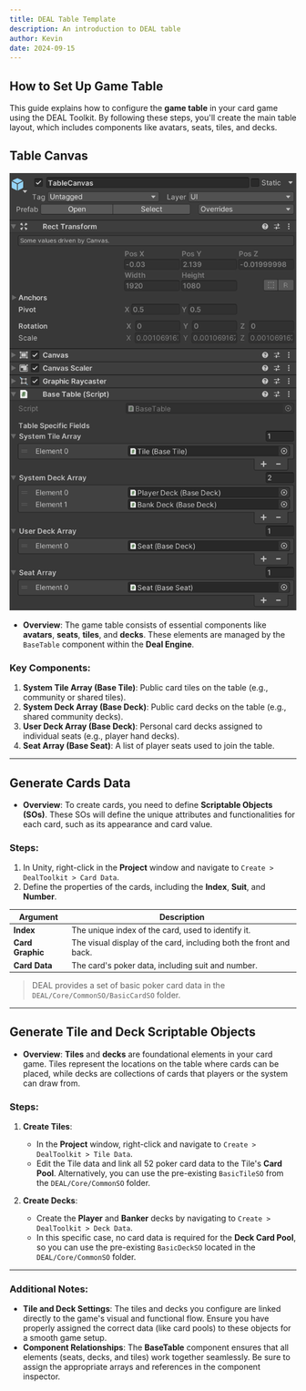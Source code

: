 ```yaml
---
title: DEAL Table Template
description: An introduction to DEAL table
author: Kevin  
date: 2024-09-15  
---
```


## How to Set Up Game Table

This guide explains how to configure the **game table** in your card game using the DEAL Toolkit. By following these steps, you'll create the main table layout, which includes components like avatars, seats, tiles, and decks.

## Table Canvas
![Base Table](../images/BaseTable.png)
- **Overview**: The game table consists of essential components like **avatars**, **seats**, **tiles**, and **decks**. These elements are managed by the `BaseTable` component within the **Deal Engine**.
  
### Key Components:
1. **System Tile Array (Base Tile)**: Public card tiles on the table (e.g., community or shared tiles).
2. **System Deck Array (Base Deck)**: Public card decks on the table (e.g., shared community decks).
3. **User Deck Array (Base Deck)**: Personal card decks assigned to individual seats (e.g., player hand decks).
4. **Seat Array (Base Seat)**: A list of player seats used to join the table.

---

## Generate Cards Data

- **Overview**: To create cards, you need to define **Scriptable Objects (SOs)**. These SOs will define the unique attributes and functionalities for each card, such as its appearance and card value.

### Steps:
1. In Unity, right-click in the **Project** window and navigate to `Create > DealToolkit > Card Data`.
2. Define the properties of the cards, including the **Index**, **Suit**, and **Number**.

| **Argument**     | **Description**                                 |
| ---------------- | ----------------------------------------------- |
| **Index**        | The unique index of the card, used to identify it.  |
| **Card Graphic** | The visual display of the card, including both the front and back.     |
| **Card Data**    | The card's poker data, including suit and number. |

> DEAL provides a set of basic poker card data in the `DEAL/Core/CommonSO/BasicCardSO` folder.

---

## Generate Tile and Deck Scriptable Objects

- **Overview**: **Tiles** and **decks** are foundational elements in your card game. Tiles represent the locations on the table where cards can be placed, while decks are collections of cards that players or the system can draw from.

### Steps:

1. **Create Tiles**:
   - In the **Project** window, right-click and navigate to `Create > DealToolkit > Tile Data`.
   - Edit the Tile data and link all 52 poker card data to the Tile's **Card Pool**. Alternatively, you can use the pre-existing `BasicTileSO` from the `DEAL/Core/CommonSO` folder.

2. **Create Decks**:
   - Create the **Player** and **Banker** decks by navigating to `Create > DealToolkit > Deck Data`.
   - In this specific case, no card data is required for the **Deck Card Pool**, so you can use the pre-existing `BasicDeckSO` located in the `DEAL/Core/CommonSO` folder.

---

### Additional Notes:

- **Tile and Deck Settings**: The tiles and decks you configure are linked directly to the game's visual and functional flow. Ensure you have properly assigned the correct data (like card pools) to these objects for a smooth game setup.
- **Component Relationships**: The **BaseTable** component ensures that all elements (seats, decks, and tiles) work together seamlessly. Be sure to assign the appropriate arrays and references in the component inspector.

